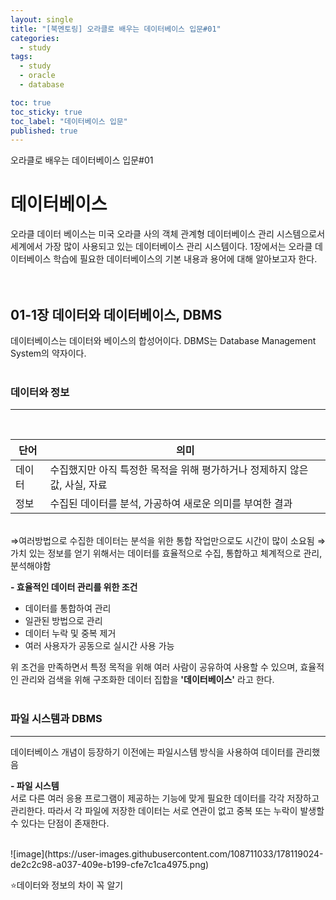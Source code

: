 ```yaml
---
layout: single
title: "[북멘토링] 오라클로 배우는 데이터베이스 입문#01"
categories:
  - study
tags:
  - study
  - oracle
  - database

toc: true
toc_sticky: true
toc_label: "데이터베이스 입문" 
published: true
---
```


오라클로 배우는 데이터베이스 입문#01<br>


# 데이터베이스

오라클 데이터 베이스는 미국 오라클 사의 객체 관계형 데이터베이스 관리 시스템으로서 세계에서 가장 많이 사용되고 있는 데이터베이스 관리 시스템이다.
1장에서는 오라클 데이터베이스 학습에 필요한 데이터베이스의 기본 내용과 용어에 대해 알아보고자 한다.<br><br><br>

## 01-1장 데이터와 데이터베이스, DBMS

데이터베이스는 데이터와 베이스의 합성어이다.
DBMS는 Database Management System의 약자이다.<br><br>

### 데이터와 정보
---
<br>

|단어|의미|
|------|------|
|데이터|수집했지만 아직 특정한 목적을 위해 평가하거나 정제하지 않은 값, 사실, 자료|
|정보|수집된 데이터를 분석, 가공하여 새로운 의미를 부여한 결과|

<br>
⇒여러방법으로 수집한 데이터는 분석을 위한 통합 작업만으로도 시간이 많이 소요됨
⇒가치 있는 정보를 얻기 위해서는 데이터를 효율적으로 수집, 통합하고 체계적으로 관리, 분석해야함

**- 효율적인 데이터 관리를 위한 조건**
  - 데이터를 통합하여 관리
  - 일관된 방법으로 관리
  - 데이터 누락 및 중복 제거
  - 여러 사용자가 공동으로 실시간 사용 가능


위 조건을 만족하면서 특정 목적을 위해 여러 사람이 공유하여 사용할 수 있으며, 효율적인 관리와 검색을 위해 구조화한 데이터 집합을 **'데이터베이스'** 라고 한다.<br><br>

### 파일 시스템과 DBMS
---
데이터베이스 개념이 등장하기 이전에는 파일시스템 방식을 사용하여 데이터를 관리했음

**- 파일 시스템**<br>
서로 다른 여러 응용 프로그램이 제공하는 기능에 맞게 필요한 데이터를 각각 저장하고 관리한다. 따라서 각 파일에 저장한 데이터는 서로 연관이 없고 중복 또는 누락이 발생할 수 있다는 단점이 존재한다.

<br>
![image](https://user-images.githubusercontent.com/108711033/178119024-de2c2c98-a037-409e-b199-cfe7c1ca4975.png)

<!-- |파일 시스템 방식의 문제|DBMS를 통한 데이터 관리|
|------|------|
|데이터 중복|하나의 소프트웨어가 데이터를 관리하므로 데이터 중복을 피할 수 있음|
|응용 프로그램이 개별 데이터를 직접 관리|여러 응용 프로그램이 하나의 DBMS를 통해 데이터를 사용하므로 데이터를 동시에 공유할 수 있음|
|응용 프로그램이 데이터를  방식이 각각 다름|하나의 DBMS를 통해 데이터를 관리하기 때문에 각각의 응용프로그램이 데이터를 관리하는 방식이 통합됨|
|특정 응용 프로그램에 종속되어 있으므로 응용 프로그램을 변경하면 기존 데이터를 사용 할 수 없음|응용 프로그램과는 별도로 데이터가 DBMS에 의해 관리, 보관되기 떄문에 응용 프로그램의 업데이트 또는 변경과 관계없이 데이터를 사용할 수 있음| -->
<br> 

⭐데이터와 정보의 차이 꼭 알기 


